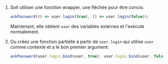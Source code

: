 

1. Soit utiliser une fonction wrapper, une fléchée pour être concis:

    ```js
    askPassword(() => user.login(true), () => user.login(false));
    ```

    Maintenant, elle obtient `user` des variables externes et l'exécute normalement.

2. Ou créez une fonction partielle à partir de `user.login` qui utilise `user` comme contexte et a le bon premier argument:

    ```js
    askPassword(user.login.bind(user, true), user.login.bind(user, false));
    ```
